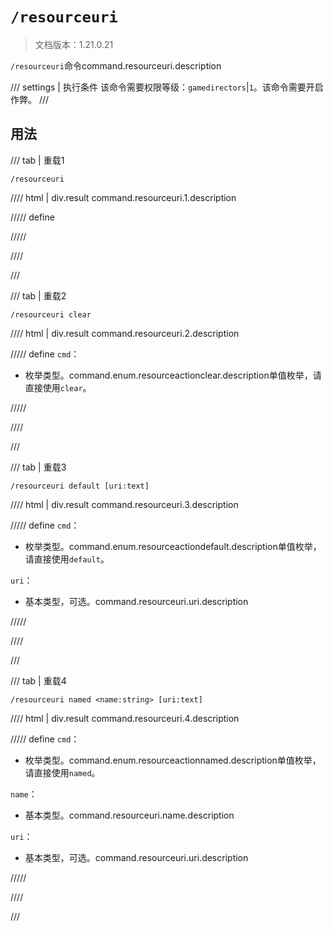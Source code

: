# `/resourceuri`

> 文档版本：1.21.0.21

`/resourceuri`命令command.resourceuri.description

/// settings | 执行条件
该命令需要权限等级：`gamedirectors`|`1`。该命令需要开启作弊。
///

## 用法

/// tab | 重载1
```mcfunction
/resourceuri
```

//// html | div.result
command.resourceuri.1.description

///// define

/////

////

///

/// tab | 重载2
```mcfunction
/resourceuri clear
```

//// html | div.result
command.resourceuri.2.description

///// define
`cmd`：<!-- md:samp ResourceActionClear -->

- 枚举类型。command.enum.resourceactionclear.description单值枚举，请直接使用`clear`。


/////

////

///

/// tab | 重载3
```mcfunction
/resourceuri default [uri:text]
```

//// html | div.result
command.resourceuri.3.description

///// define
`cmd`：<!-- md:samp ResourceActionDefault -->

- 枚举类型。command.enum.resourceactiondefault.description单值枚举，请直接使用`default`。

`uri`：<!-- md:samp text -->

- 基本类型，可选。command.resourceuri.uri.description


/////

////

///

/// tab | 重载4
```mcfunction
/resourceuri named <name:string> [uri:text]
```

//// html | div.result
command.resourceuri.4.description

///// define
`cmd`：<!-- md:samp ResourceActionNamed -->

- 枚举类型。command.enum.resourceactionnamed.description单值枚举，请直接使用`named`。

`name`：<!-- md:samp string -->

- 基本类型。command.resourceuri.name.description

`uri`：<!-- md:samp text -->

- 基本类型，可选。command.resourceuri.uri.description


/////

////

///
